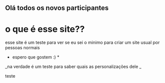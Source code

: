 ## Olá todos os novos participantes

# o que é esse site??

esse site é um teste para ver se eu sei o minimo para criar um site usual por pessoas normais
* espero que gostem :) *

_na verdade é um teste para saber quais as personalizações dele _

teste 

